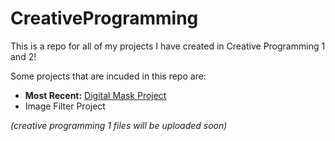 # CreativeProgramming
This is a repo for all of my projects I have created in Creative Programming 1 and 2!  

Some projects that are incuded in this repo are:
* **Most Recent:** [Digital Mask Project](https://github.com/cheapfuzz/CreativeProgramming/tree/main/version2)
* Image Filter Project

*(creative programming 1 files will be uploaded soon)*
